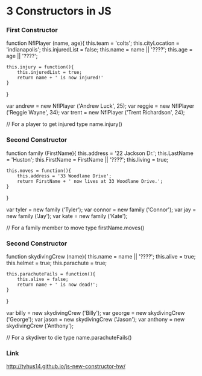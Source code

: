 # 3 Constructors in JS

### First Constructor

function NflPlayer (name, age){
	this.team = 'colts';
	this.cityLocation = 'indianapolis';
	this.injuredList = false;
	this.name = name || '????';
	this.age = age || '????';

	this.injury = function(){
		this.injuredList = true;
		return name + ' is now injured!'
	}
}

var andrew = new NflPlayer ('Andrew Luck',      25);
var reggie = new NflPlayer ('Reggie Wayne',     34);
var trent  = new NflPlayer ('Trent Richardson', 24);

// For a player to get injured type name.injury()

### Second Constructor

function family (FirstName){
	this.address = '22 Jackson Dr.';
	this.LastName = 'Huston';
	this.FirstName = FirstName || '????';
	this.living = true;

	this.moves = function(){
		this.address = '33 Woodlane Drive';
		return FirstName + ' now lives at 33 Woodlane Drive.';
	}
}

var tyler  = new family ('Tyler');
var connor = new family ('Connor');
var jay    = new family ('Jay');
var kate   = new family ('Kate');

// For a family member to move type firstName.moves()


### Second Constructor

function skydivingCrew (name){
	this.name = name || '????';
	this.alive = true;
	this.helmet = true;
	this.parachute = true;


	this.parachuteFails = function(){
		this.alive = false;
		return name + ' is now dead!';
	}
}

var billy   = new skydivingCrew ('Billy');
var george  = new skydivingCrew ('George');
var jason   = new skydivingCrew ('Jason');
var anthony = new skydivingCrew ('Anthony');

// For a skydiver to die type name.parachuteFails()


### Link

http://tyhus14.github.io/js-new-constructor-hw/